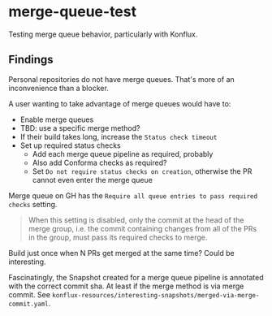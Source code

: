 # merge-queue-test

Testing merge queue behavior, particularly with Konflux.

## Findings

Personal repositories do not have merge queues. That's more of an inconvenience
than a blocker.

A user wanting to take advantage of merge queues would have to:

- Enable merge queues
- TBD: use a specific merge method?
- If their build takes long, increase the `Status check timeout`
- Set up required status checks
  - Add each merge queue pipeline as required, probably
  - Also add Conforma checks as required?
  - Set `Do not require status checks on creation`, otherwise the PR cannot even
    enter the merge queue

Merge queue on GH has the `Require all queue entries to pass required checks` setting.

> When this setting is disabled, only the commit at the head of the merge group,
> i.e. the commit containing changes from all of the PRs in the group, must pass
> its required checks to merge.

Build just once when N PRs get merged at the same time? Could be interesting.

Fascinatingly, the Snapshot created for a merge queue pipeline is annotated with
the correct commit sha. At least if the merge method is via merge commit. See
`konflux-resources/interesting-snapshots/merged-via-merge-commit.yaml`.
